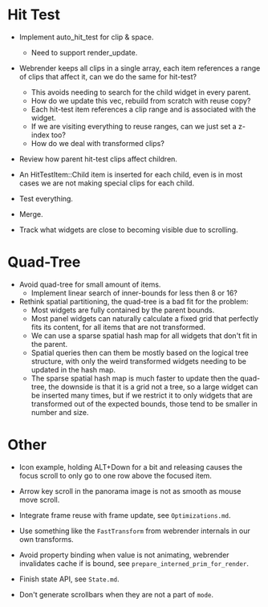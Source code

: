 # Hit Test

* Implement auto_hit_test for clip & space.
  - Need to support render_update.

* Webrender keeps all clips in a single array, each item references a range of clips that affect it, can we do the same for hit-test?
  - This avoids needing to search for the child widget in every parent.
  - How do we update this vec, rebuild from scratch with reuse copy?
  - Each hit-test item references a clip range and is associated with the widget.
  - If we are visiting everything to reuse ranges, can we just set a z-index too?
  - How do we deal with transformed clips?

* Review how parent hit-test clips affect children.
* An HitTestItem::Child item is inserted for each child, even is in most cases we are not making special clips for each child.
* Test everything.
* Merge.

* Track what widgets are close to becoming visible due to scrolling.

# Quad-Tree

* Avoid quad-tree for small amount of items.
    - Implement linear search of inner-bounds for less then 8 or 16?
* Rethink spatial partitioning, the quad-tree is a bad fit for the problem:
   - Most widgets are fully contained by the parent bounds.
   - Most panel widgets can naturally calculate a fixed grid that perfectly fits its content, for all items that are not transformed.
   - We can use a sparse spatial hash map for all widgets that don't fit in the parent.
   - Spatial queries then can them be mostly based on the logical tree structure, with only the weird transformed widgets needing to be updated
     in the hash map.
   - The sparse spatial hash map is much faster to update then the quad-tree, the downside is that it is a grid not a tree, so a large widget can
     be inserted many times, but if we restrict it to only widgets that are transformed out of the expected bounds, those tend to be smaller in number and size.

# Other

* Icon example, holding ALT+Down for a bit and releasing causes the focus scroll to only go to one row above the focused item.
* Arrow key scroll in the panorama image is not as smooth as mouse move scroll.

* Integrate frame reuse with frame update, see `Optimizations.md`.
* Use something like the `FastTransform` from webrender internals in our own transforms.
* Avoid property binding when value is not animating, webrender invalidates cache if is bound, see `prepare_interned_prim_for_render`.
* Finish state API, see `State.md`.
* Don't generate scrollbars when they are not a part of `mode`.